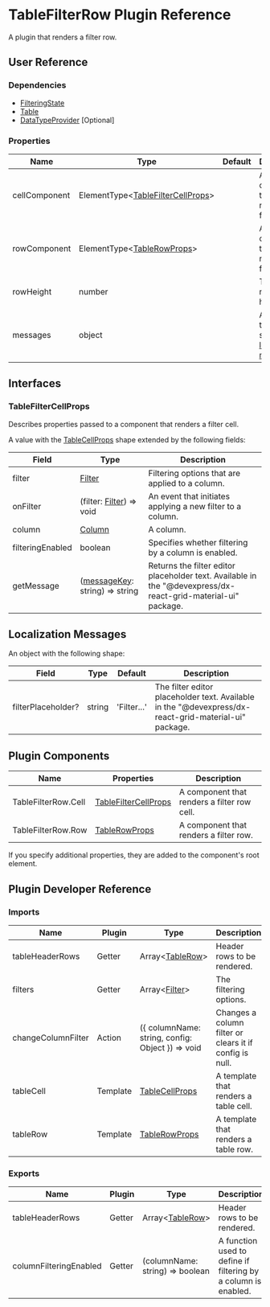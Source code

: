 # TableFilterRow Plugin Reference

A plugin that renders a filter row.

## User Reference

### Dependencies

- [FilteringState](filtering-state.md)
- [Table](table.md)
- [DataTypeProvider](data-type-provider.md) [Optional]

### Properties

Name | Type | Default | Description
-----|------|---------|------------
cellComponent | ElementType&lt;[TableFilterCellProps](#tablefiltercellprops)&gt; | | A component that renders a filter cell.
rowComponent | ElementType&lt;[TableRowProps](table.md#tablerowprops)&gt; | | A component that renders a filter row.
rowHeight | number | | The filter row's height.
messages | object | | An object that specifies [localization messages](#localization-messages).

## Interfaces

### TableFilterCellProps

Describes properties passed to a component that renders a filter cell.

A value with the [TableCellProps](table.md#tablecellprops) shape extended by the following fields:

Field | Type | Description
------|------|------------
filter | [Filter](filtering-state.md#filter) | Filtering options that are applied to a column.
onFilter | (filter: [Filter](filtering-state.md#filter)) => void | An event that initiates applying a new filter to a column.
column | [Column](grid.md#column) | A column.
filteringEnabled | boolean | Specifies whether filtering by a column is enabled.
getMessage | ([messageKey](#localization-messages): string) => string | Returns the filter editor placeholder text. Available in the "@devexpress/dx-react-grid-material-ui" package.

## Localization Messages

An object with the following shape:

Field | Type | Default | Description
------|------|---------|------------
filterPlaceholder? | string | 'Filter...' | The filter editor placeholder text. Available in the "@devexpress/dx-react-grid-material-ui" package.

## Plugin Components

Name | Properties | Description
-----|------------|------------
TableFilterRow.Cell | [TableFilterCellProps](#tablefiltercellprops) | A component that renders a filter row cell.
TableFilterRow.Row | [TableRowProps](table.md#tablerowprops) | A component that renders a filter row.

If you specify additional properties, they are added to the component's root element.

## Plugin Developer Reference

### Imports

Name | Plugin | Type | Description
-----|--------|------|------------
tableHeaderRows | Getter | Array&lt;[TableRow](table.md#tablerow)&gt; | Header rows to be rendered.
filters | Getter | Array&lt;[Filter](filtering-state.md#filter)&gt; | The filtering options.
changeColumnFilter | Action | ({ columnName: string, config: Object }) => void | Changes a column filter or clears it if config is null.
tableCell | Template | [TableCellProps](table.md#tablecellprops) | A template that renders a table cell.
tableRow | Template | [TableRowProps](table.md#tablerowprops) | A template that renders a table row.

### Exports

Name | Plugin | Type | Description
-----|--------|------|------------
tableHeaderRows | Getter | Array&lt;[TableRow](table.md#tablerow)&gt; | Header rows to be rendered.
columnFilteringEnabled | Getter | (columnName: string) => boolean | A function used to define if filtering by a column is enabled.
